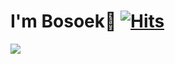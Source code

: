 
# I'm Bosoek👋 [![Hits](https://hits.seeyoufarm.com/api/count/incr/badge.svg?url=https%3A%2F%2Fgithub.com%2FBOSOEK%2Fhit-counter&count_bg=%23676DB0&title_bg=%23352F2F&icon=&icon_color=%23E7E7E7&title=hits&edge_flat=false)](https://hits.seeyoufarm.com)

<a href='boseoggim08@gmail.com'><img src="https://img.shields.io/badge/boseoggim08@gmail.com-EA4335?style=flat-square&logo=Gmail&logoColor=white&link=mailto:fomagran6@gmail.com"/></a> 

